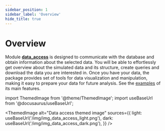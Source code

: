 ```yaml
---
sidebar_position: 1
sidebar_label: 'Overview'
hide_title: true
---
```

# Overview

Module [**data_access**](documentation/data_access/citros_db.md) is designed to communicate with the database and obtain information about the selected data. 
You will be able to effortlessly get overview about the simulated data and its structure, create queries and download the data you are interested in. Once you have your data, the package provides set of tools for data visualization and manipulation, making it easy to prepare your data for future analysis. See the [examples](data_access/getting_started.md) of its main features.

import ThemedImage from '@theme/ThemedImage';
import useBaseUrl from '@docusaurus/useBaseUrl';

<ThemedImage
  alt="Data access themed image"
  sources={{
    light: useBaseUrl('/img/img_data_access_light.png'),
    dark: useBaseUrl('/img/img_data_access_dark.png'),
  }}
/>
